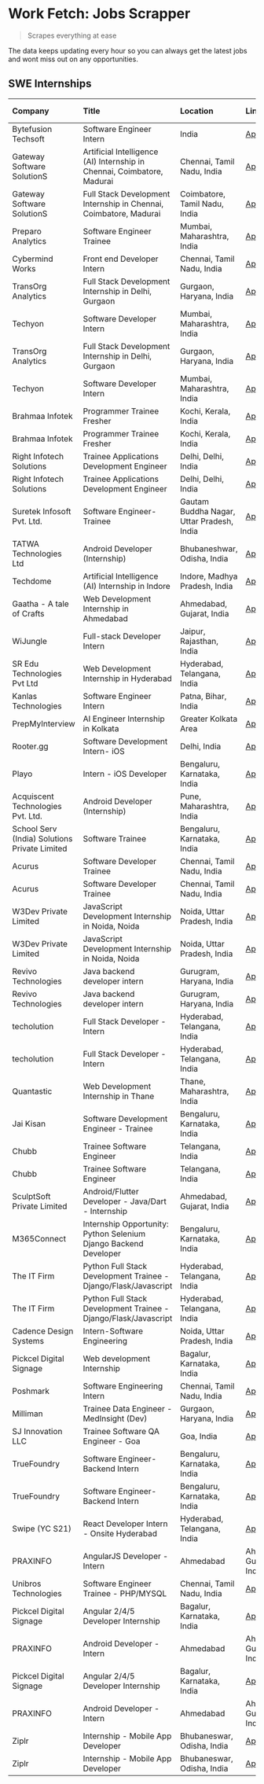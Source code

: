 # Work Fetch: Jobs Scrapper
> Scrapes everything at ease

The data keeps updating every hour so you can always get the latest jobs and wont miss out on any opportunities.

## SWE Internships
<!--START_SECTION:workfetch-->
| Company                                       | Title                                                                   | Location                                  | Link                                                                                                                                                                                                                                                                                                  | Date Posted   |
|:----------------------------------------------|:------------------------------------------------------------------------|:------------------------------------------|:------------------------------------------------------------------------------------------------------------------------------------------------------------------------------------------------------------------------------------------------------------------------------------------------------|:--------------|
| Bytefusion Techsoft                           | Software Engineer Intern                                                | India                                     | [Apply](https://in.linkedin.com/jobs/view/software-engineer-intern-at-bytefusion-techsoft-3923889681?position=24&pageNum=0&refId=XiIvSUGosMGP9b3xOH2aJg%3D%3D&trackingId=u8DFFgSZnaHMfAY64FSTow%3D%3D&trk=public_jobs_jserp-result_search-card)                                                       | 2024-05-13    |
| Gateway Software SolutionS                    | Artificial Intelligence (AI) Internship in Chennai, Coimbatore, Madurai | Chennai, Tamil Nadu, India                | [Apply](https://in.linkedin.com/jobs/view/artificial-intelligence-ai-internship-in-chennai-coimbatore-madurai-at-gateway-software-solutions-3923761380?position=6&pageNum=0&refId=XiIvSUGosMGP9b3xOH2aJg%3D%3D&trackingId=zG1ghlL%2BPL0IWPyvmCzz5g%3D%3D&trk=public_jobs_jserp-result_search-card)    | 2024-05-11    |
| Gateway Software SolutionS                    | Full Stack Development Internship in Chennai, Coimbatore, Madurai       | Coimbatore, Tamil Nadu, India             | [Apply](https://in.linkedin.com/jobs/view/full-stack-development-internship-in-chennai-coimbatore-madurai-at-gateway-software-solutions-3923761417?position=22&pageNum=0&refId=XiIvSUGosMGP9b3xOH2aJg%3D%3D&trackingId=%2B%2B%2BWK3wiE2%2Fu0GF4WwQMlw%3D%3D&trk=public_jobs_jserp-result_search-card) | 2024-05-11    |
| Preparo Analytics                             | Software Engineer Trainee                                               | Mumbai, Maharashtra, India                | [Apply](https://in.linkedin.com/jobs/view/software-engineer-trainee-at-preparo-analytics-3920023435?position=48&pageNum=0&refId=XiIvSUGosMGP9b3xOH2aJg%3D%3D&trackingId=IMq0DwavnisD%2BKhHCT1hIg%3D%3D&trk=public_jobs_jserp-result_search-card)                                                      | 2024-05-10    |
| Cybermind Works                               | Front end Developer Intern                                              | Chennai, Tamil Nadu, India                | [Apply](https://in.linkedin.com/jobs/view/front-end-developer-intern-at-cybermind-works-3920304888?position=2&pageNum=7&refId=0vqnLhXTs5OpG5u7mcRuQQ%3D%3D&trackingId=h1bokJ6CprtITI8uAHo3IA%3D%3D&trk=public_jobs_jserp-result_search-card)                                                          | 2024-05-09    |
| TransOrg Analytics                            | Full Stack Development Internship in Delhi, Gurgaon                     | Gurgaon, Haryana, India                   | [Apply](https://in.linkedin.com/jobs/view/full-stack-development-internship-in-delhi-gurgaon-at-transorg-analytics-3919196816?position=58&pageNum=0&refId=XiIvSUGosMGP9b3xOH2aJg%3D%3D&trackingId=3x4FGCUl5O%2FNlrfOWG3PCw%3D%3D&trk=public_jobs_jserp-result_search-card)                            | 2024-05-06    |
| Techyon                                       | Software Developer Intern                                               | Mumbai, Maharashtra, India                | [Apply](https://in.linkedin.com/jobs/view/software-developer-intern-at-techyon-3917863085?position=59&pageNum=0&refId=XiIvSUGosMGP9b3xOH2aJg%3D%3D&trackingId=1WfveRhAuG796TMvjesDOg%3D%3D&trk=public_jobs_jserp-result_search-card)                                                                  | 2024-05-06    |
| TransOrg Analytics                            | Full Stack Development Internship in Delhi, Gurgaon                     | Gurgaon, Haryana, India                   | [Apply](https://in.linkedin.com/jobs/view/full-stack-development-internship-in-delhi-gurgaon-at-transorg-analytics-3919196816?position=8&pageNum=5&refId=16ptMcqWjJEFtcV2x6NOHw%3D%3D&trackingId=epC%2Bt4CK3nJcq48ysgBhIw%3D%3D&trk=public_jobs_jserp-result_search-card)                             | 2024-05-06    |
| Techyon                                       | Software Developer Intern                                               | Mumbai, Maharashtra, India                | [Apply](https://in.linkedin.com/jobs/view/software-developer-intern-at-techyon-3917863085?position=9&pageNum=5&refId=16ptMcqWjJEFtcV2x6NOHw%3D%3D&trackingId=b7A5fGZ4EFxEBjKOBNpl9w%3D%3D&trk=public_jobs_jserp-result_search-card)                                                                   | 2024-05-06    |
| Brahmaa Infotek                               | Programmer Trainee  Fresher                                             | Kochi, Kerala, India                      | [Apply](https://in.linkedin.com/jobs/view/programmer-trainee-fresher-at-brahmaa-infotek-3917778330?position=26&pageNum=0&refId=XiIvSUGosMGP9b3xOH2aJg%3D%3D&trackingId=4R4AqUZ%2F%2B0zYT5vB%2BpTpvA%3D%3D&trk=public_jobs_jserp-result_search-card)                                                   | 2024-05-05    |
| Brahmaa Infotek                               | Programmer Trainee  Fresher                                             | Kochi, Kerala, India                      | [Apply](https://in.linkedin.com/jobs/view/programmer-trainee-fresher-at-brahmaa-infotek-3917778330?position=1&pageNum=2&refId=5pa8%2BrjkQHtvhsrbMPJQQQ%3D%3D&trackingId=zrQB5z0%2FTeDAaW75qGijnQ%3D%3D&trk=public_jobs_jserp-result_search-card)                                                      | 2024-05-05    |
| Right Infotech Solutions                      | Trainee Applications Development Engineer                               | Delhi, Delhi, India                       | [Apply](https://in.linkedin.com/jobs/view/trainee-applications-development-engineer-at-right-infotech-solutions-3917306324?position=31&pageNum=0&refId=XiIvSUGosMGP9b3xOH2aJg%3D%3D&trackingId=2B5VrMwZgrAAWxKIjZqknQ%3D%3D&trk=public_jobs_jserp-result_search-card)                                 | 2024-05-04    |
| Right Infotech Solutions                      | Trainee Applications Development Engineer                               | Delhi, Delhi, India                       | [Apply](https://in.linkedin.com/jobs/view/trainee-applications-development-engineer-at-right-infotech-solutions-3917306324?position=6&pageNum=2&refId=5pa8%2BrjkQHtvhsrbMPJQQQ%3D%3D&trackingId=uRRJniWVO124D%2BpWrQf9OQ%3D%3D&trk=public_jobs_jserp-result_search-card)                              | 2024-05-04    |
| Suretek Infosoft Pvt. Ltd.                    | Software Engineer-Trainee                                               | Gautam Buddha Nagar, Uttar Pradesh, India | [Apply](https://in.linkedin.com/jobs/view/software-engineer-trainee-at-suretek-infosoft-pvt-ltd-3916999948?position=4&pageNum=7&refId=0vqnLhXTs5OpG5u7mcRuQQ%3D%3D&trackingId=R1ijLqQD9%2BxvKvhXkqAYEA%3D%3D&trk=public_jobs_jserp-result_search-card)                                                | 2024-05-04    |
| TATWA Technologies Ltd                        | Android Developer (Internship)                                          | Bhubaneshwar, Odisha, India               | [Apply](https://in.linkedin.com/jobs/view/android-developer-internship-at-tatwa-technologies-ltd-3916999962?position=5&pageNum=7&refId=0vqnLhXTs5OpG5u7mcRuQQ%3D%3D&trackingId=SkT8BblIKGmwNOH4b0suBA%3D%3D&trk=public_jobs_jserp-result_search-card)                                                 | 2024-05-04    |
| Techdome                                      | Artificial Intelligence (AI) Internship in Indore                       | Indore, Madhya Pradesh, India             | [Apply](https://in.linkedin.com/jobs/view/artificial-intelligence-ai-internship-in-indore-at-techdome-3917063426?position=15&pageNum=0&refId=XiIvSUGosMGP9b3xOH2aJg%3D%3D&trackingId=9RDinqUQCzIryOHbnKQI8g%3D%3D&trk=public_jobs_jserp-result_search-card)                                           | 2024-05-03    |
| Gaatha - A tale of Crafts                     | Web Development Internship in Ahmedabad                                 | Ahmedabad, Gujarat, India                 | [Apply](https://in.linkedin.com/jobs/view/web-development-internship-in-ahmedabad-at-gaatha-a-tale-of-crafts-3916399935?position=16&pageNum=0&refId=XiIvSUGosMGP9b3xOH2aJg%3D%3D&trackingId=zjICJXCHHtSFZccSG4XxBg%3D%3D&trk=public_jobs_jserp-result_search-card)                                    | 2024-05-02    |
| WiJungle                                      | Full-stack Developer Intern                                             | Jaipur, Rajasthan, India                  | [Apply](https://in.linkedin.com/jobs/view/full-stack-developer-intern-at-wijungle-3912864543?position=2&pageNum=0&refId=XiIvSUGosMGP9b3xOH2aJg%3D%3D&trackingId=qTSHiC1ONEvLRv3LRj9rCg%3D%3D&trk=public_jobs_jserp-result_search-card)                                                                | 2024-05-01    |
| SR Edu Technologies Pvt Ltd                   | Web Development Internship in Hyderabad                                 | Hyderabad, Telangana, India               | [Apply](https://in.linkedin.com/jobs/view/web-development-internship-in-hyderabad-at-sr-edu-technologies-pvt-ltd-3915582854?position=23&pageNum=0&refId=XiIvSUGosMGP9b3xOH2aJg%3D%3D&trackingId=ifnPTNRaihcZHEmqEc%2BxiA%3D%3D&trk=public_jobs_jserp-result_search-card)                              | 2024-05-01    |
| Kanlas Technologies                           | Software Engineer Intern                                                | Patna, Bihar, India                       | [Apply](https://in.linkedin.com/jobs/view/software-engineer-intern-at-kanlas-technologies-3914870288?position=38&pageNum=0&refId=XiIvSUGosMGP9b3xOH2aJg%3D%3D&trackingId=Ev3tHMgBTsx8WanzEANMZQ%3D%3D&trk=public_jobs_jserp-result_search-card)                                                       | 2024-05-01    |
| PrepMyInterview                               | AI Engineer Internship in Kolkata                                       | Greater Kolkata Area                      | [Apply](https://in.linkedin.com/jobs/view/ai-engineer-internship-in-kolkata-at-prepmyinterview-3915584574?position=7&pageNum=7&refId=0vqnLhXTs5OpG5u7mcRuQQ%3D%3D&trackingId=%2BxxqwFp07L7eN%2BOOvbemCA%3D%3D&trk=public_jobs_jserp-result_search-card)                                               | 2024-05-01    |
| Rooter.gg                                     | Software Development Intern- iOS                                        | Delhi, India                              | [Apply](https://in.linkedin.com/jobs/view/software-development-intern-ios-at-rooter-gg-3883829507?position=11&pageNum=0&refId=XiIvSUGosMGP9b3xOH2aJg%3D%3D&trackingId=dr%2FzdRo5%2BCRrXLkXpXDItg%3D%3D&trk=public_jobs_jserp-result_search-card)                                                      | 2024-04-30    |
| Playo                                         | Intern - iOS Developer                                                  | Bengaluru, Karnataka, India               | [Apply](https://in.linkedin.com/jobs/view/intern-ios-developer-at-playo-3908354089?position=46&pageNum=0&refId=XiIvSUGosMGP9b3xOH2aJg%3D%3D&trackingId=pwwuv6HGnnolBeSwWd%2FvIA%3D%3D&trk=public_jobs_jserp-result_search-card)                                                                       | 2024-04-27    |
| Acquiscent Technologies Pvt. Ltd.             | Android Developer (Internship)                                          | Pune, Maharashtra, India                  | [Apply](https://in.linkedin.com/jobs/view/android-developer-internship-at-acquiscent-technologies-pvt-ltd-3909395375?position=45&pageNum=0&refId=XiIvSUGosMGP9b3xOH2aJg%3D%3D&trackingId=cVGJlYKssIM2qMwELRQP%2FQ%3D%3D&trk=public_jobs_jserp-result_search-card)                                     | 2024-04-26    |
| School Serv (India) Solutions Private Limited | Software Trainee                                                        | Bengaluru, Karnataka, India               | [Apply](https://in.linkedin.com/jobs/view/software-trainee-at-school-serv-india-solutions-private-limited-3909028811?position=1&pageNum=7&refId=0vqnLhXTs5OpG5u7mcRuQQ%3D%3D&trackingId=wAMueIv%2F9%2BJzXvNF9GLp5Q%3D%3D&trk=public_jobs_jserp-result_search-card)                                    | 2024-04-25    |
| Acurus                                        | Software Developer Trainee                                              | Chennai, Tamil Nadu, India                | [Apply](https://in.linkedin.com/jobs/view/software-developer-trainee-at-acurus-3907363844?position=54&pageNum=0&refId=XiIvSUGosMGP9b3xOH2aJg%3D%3D&trackingId=mN1zlsJ%2F7jLhSbT5orRqpw%3D%3D&trk=public_jobs_jserp-result_search-card)                                                                | 2024-04-23    |
| Acurus                                        | Software Developer Trainee                                              | Chennai, Tamil Nadu, India                | [Apply](https://in.linkedin.com/jobs/view/software-developer-trainee-at-acurus-3907363844?position=4&pageNum=5&refId=16ptMcqWjJEFtcV2x6NOHw%3D%3D&trackingId=uJcWeOlAMkBRo%2BweNmO5gQ%3D%3D&trk=public_jobs_jserp-result_search-card)                                                                 | 2024-04-23    |
| W3Dev Private Limited                         | JavaScript Development Internship in Noida, Noida                       | Noida, Uttar Pradesh, India               | [Apply](https://in.linkedin.com/jobs/view/javascript-development-internship-in-noida-noida-at-w3dev-private-limited-3906917389?position=30&pageNum=0&refId=XiIvSUGosMGP9b3xOH2aJg%3D%3D&trackingId=z%2BdlPenfTaQY5sBOL2Y%2B3w%3D%3D&trk=public_jobs_jserp-result_search-card)                         | 2024-04-20    |
| W3Dev Private Limited                         | JavaScript Development Internship in Noida, Noida                       | Noida, Uttar Pradesh, India               | [Apply](https://in.linkedin.com/jobs/view/javascript-development-internship-in-noida-noida-at-w3dev-private-limited-3906917389?position=5&pageNum=2&refId=5pa8%2BrjkQHtvhsrbMPJQQQ%3D%3D&trackingId=olLsLQB14rdSdXlRfCm4SQ%3D%3D&trk=public_jobs_jserp-result_search-card)                            | 2024-04-20    |
| Revivo Technologies                           | Java backend developer intern                                           | Gurugram, Haryana, India                  | [Apply](https://in.linkedin.com/jobs/view/java-backend-developer-intern-at-revivo-technologies-3906034446?position=53&pageNum=0&refId=XiIvSUGosMGP9b3xOH2aJg%3D%3D&trackingId=Citgqa7yOUcz8vcL4nRC9A%3D%3D&trk=public_jobs_jserp-result_search-card)                                                  | 2024-04-19    |
| Revivo Technologies                           | Java backend developer intern                                           | Gurugram, Haryana, India                  | [Apply](https://in.linkedin.com/jobs/view/java-backend-developer-intern-at-revivo-technologies-3906034446?position=3&pageNum=5&refId=16ptMcqWjJEFtcV2x6NOHw%3D%3D&trackingId=3ZBeGsOyMy3XzLezB7rlcA%3D%3D&trk=public_jobs_jserp-result_search-card)                                                   | 2024-04-19    |
| techolution                                   | Full Stack Developer - Intern                                           | Hyderabad, Telangana, India               | [Apply](https://in.linkedin.com/jobs/view/full-stack-developer-intern-at-techolution-3904814977?position=55&pageNum=0&refId=XiIvSUGosMGP9b3xOH2aJg%3D%3D&trackingId=sEeHvqlmJisJ8wFZ8R5L2A%3D%3D&trk=public_jobs_jserp-result_search-card)                                                            | 2024-04-18    |
| techolution                                   | Full Stack Developer - Intern                                           | Hyderabad, Telangana, India               | [Apply](https://in.linkedin.com/jobs/view/full-stack-developer-intern-at-techolution-3904814977?position=5&pageNum=5&refId=16ptMcqWjJEFtcV2x6NOHw%3D%3D&trackingId=spepIkP9zr0jpRZaB7rYLg%3D%3D&trk=public_jobs_jserp-result_search-card)                                                             | 2024-04-18    |
| Quantastic                                    | Web Development Internship in Thane                                     | Thane, Maharashtra, India                 | [Apply](https://in.linkedin.com/jobs/view/web-development-internship-in-thane-at-quantastic-3888221292?position=21&pageNum=0&refId=XiIvSUGosMGP9b3xOH2aJg%3D%3D&trackingId=wtsnJ6yI%2FpYOGbd6cn3EXA%3D%3D&trk=public_jobs_jserp-result_search-card)                                                   | 2024-04-08    |
| Jai Kisan                                     | Software Development Engineer - Trainee                                 | Bengaluru, Karnataka, India               | [Apply](https://in.linkedin.com/jobs/view/software-development-engineer-trainee-at-jai-kisan-3913911193?position=9&pageNum=0&refId=XiIvSUGosMGP9b3xOH2aJg%3D%3D&trackingId=y4o5twHc5v4n8efPaM7yTA%3D%3D&trk=public_jobs_jserp-result_search-card)                                                     | 2024-04-04    |
| Chubb                                         | Trainee Software Engineer                                               | Telangana, India                          | [Apply](https://in.linkedin.com/jobs/view/trainee-software-engineer-at-chubb-3909641440?position=27&pageNum=0&refId=XiIvSUGosMGP9b3xOH2aJg%3D%3D&trackingId=JRqtvXwNThBSRd9QeZPXwg%3D%3D&trk=public_jobs_jserp-result_search-card)                                                                    | 2024-03-30    |
| Chubb                                         | Trainee Software Engineer                                               | Telangana, India                          | [Apply](https://in.linkedin.com/jobs/view/trainee-software-engineer-at-chubb-3909641440?position=2&pageNum=2&refId=5pa8%2BrjkQHtvhsrbMPJQQQ%3D%3D&trackingId=fmWoa7j0ohqOqSSpdG5D9g%3D%3D&trk=public_jobs_jserp-result_search-card)                                                                   | 2024-03-30    |
| SculptSoft Private Limited                    | Android/Flutter Developer - Java/Dart - Internship                      | Ahmedabad, Gujarat, India                 | [Apply](https://in.linkedin.com/jobs/view/android-flutter-developer-java-dart-internship-at-sculptsoft-private-limited-3869780690?position=19&pageNum=0&refId=XiIvSUGosMGP9b3xOH2aJg%3D%3D&trackingId=xu5Gl4l8aSndm0WwyuXJxg%3D%3D&trk=public_jobs_jserp-result_search-card)                          | 2024-03-27    |
| M365Connect                                   | Internship Opportunity: Python Selenium Django Backend Developer        | Bengaluru, Karnataka, India               | [Apply](https://in.linkedin.com/jobs/view/internship-opportunity-python-selenium-django-backend-developer-at-m365connect-3868219387?position=41&pageNum=0&refId=XiIvSUGosMGP9b3xOH2aJg%3D%3D&trackingId=27%2FbFivrzMOfPtB3mPfupQ%3D%3D&trk=public_jobs_jserp-result_search-card)                      | 2024-03-24    |
| The IT Firm                                   | Python Full Stack Development Trainee - Django/Flask/Javascript         | Hyderabad, Telangana, India               | [Apply](https://in.linkedin.com/jobs/view/python-full-stack-development-trainee-django-flask-javascript-at-the-it-firm-3864185812?position=34&pageNum=0&refId=XiIvSUGosMGP9b3xOH2aJg%3D%3D&trackingId=4%2F89Qe3xAbfOn9iCmkVo%2Fg%3D%3D&trk=public_jobs_jserp-result_search-card)                      | 2024-03-22    |
| The IT Firm                                   | Python Full Stack Development Trainee - Django/Flask/Javascript         | Hyderabad, Telangana, India               | [Apply](https://in.linkedin.com/jobs/view/python-full-stack-development-trainee-django-flask-javascript-at-the-it-firm-3864185812?position=9&pageNum=2&refId=5pa8%2BrjkQHtvhsrbMPJQQQ%3D%3D&trackingId=f3JOfycGDQ0kQdU2EIRkWA%3D%3D&trk=public_jobs_jserp-result_search-card)                         | 2024-03-22    |
| Cadence Design Systems                        | Intern-Software Engineering                                             | Noida, Uttar Pradesh, India               | [Apply](https://in.linkedin.com/jobs/view/intern-software-engineering-at-cadence-design-systems-3794689056?position=40&pageNum=0&refId=XiIvSUGosMGP9b3xOH2aJg%3D%3D&trackingId=OkVhjXpvaL8FE7k%2FOO6u9w%3D%3D&trk=public_jobs_jserp-result_search-card)                                               | 2024-03-09    |
| Pickcel Digital Signage                       | Web development Internship                                              | Bagalur, Karnataka, India                 | [Apply](https://in.linkedin.com/jobs/view/web-development-internship-at-pickcel-digital-signage-3849506118?position=10&pageNum=0&refId=XiIvSUGosMGP9b3xOH2aJg%3D%3D&trackingId=ueMVy6GxwQ7JLIjY7CZNTg%3D%3D&trk=public_jobs_jserp-result_search-card)                                                 | 2024-03-08    |
| Poshmark                                      | Software Engineering Intern                                             | Chennai, Tamil Nadu, India                | [Apply](https://in.linkedin.com/jobs/view/software-engineering-intern-at-poshmark-3846946793?position=44&pageNum=0&refId=XiIvSUGosMGP9b3xOH2aJg%3D%3D&trackingId=wp20XuBIL%2BGeKchkEeHM0w%3D%3D&trk=public_jobs_jserp-result_search-card)                                                             | 2024-03-05    |
| Milliman                                      | Trainee Data Engineer - MedInsight (Dev)                                | Gurgaon, Haryana, India                   | [Apply](https://in.linkedin.com/jobs/view/trainee-data-engineer-medinsight-dev-at-milliman-3789275187?position=20&pageNum=0&refId=XiIvSUGosMGP9b3xOH2aJg%3D%3D&trackingId=TrKezPGCBlqBxFKoO8xsTA%3D%3D&trk=public_jobs_jserp-result_search-card)                                                      | 2024-02-23    |
| SJ Innovation LLC                             | Trainee Software QA Engineer - Goa                                      | Goa, India                                | [Apply](https://in.linkedin.com/jobs/view/trainee-software-qa-engineer-goa-at-sj-innovation-llc-3804578231?position=42&pageNum=0&refId=XiIvSUGosMGP9b3xOH2aJg%3D%3D&trackingId=eJo5AexVyLoz6baMpzk2bA%3D%3D&trk=public_jobs_jserp-result_search-card)                                                 | 2024-01-18    |
| TrueFoundry                                   | Software Engineer-Backend Intern                                        | Bengaluru, Karnataka, India               | [Apply](https://in.linkedin.com/jobs/view/software-engineer-backend-intern-at-truefoundry-3779508170?position=56&pageNum=0&refId=XiIvSUGosMGP9b3xOH2aJg%3D%3D&trackingId=PgM2ukcto16IwDr9USHskw%3D%3D&trk=public_jobs_jserp-result_search-card)                                                       | 2023-11-10    |
| TrueFoundry                                   | Software Engineer-Backend Intern                                        | Bengaluru, Karnataka, India               | [Apply](https://in.linkedin.com/jobs/view/software-engineer-backend-intern-at-truefoundry-3779508170?position=6&pageNum=5&refId=16ptMcqWjJEFtcV2x6NOHw%3D%3D&trackingId=7uVMcphcXd7zSv%2FwccxBFg%3D%3D&trk=public_jobs_jserp-result_search-card)                                                      | 2023-11-10    |
| Swipe (YC S21)                                | React Developer Intern - Onsite Hyderabad                               | Hyderabad, Telangana, India               | [Apply](https://in.linkedin.com/jobs/view/react-developer-intern-onsite-hyderabad-at-swipe-yc-s21-3737600089?position=10&pageNum=7&refId=0vqnLhXTs5OpG5u7mcRuQQ%3D%3D&trackingId=KLI8X9SEmwHv6lU%2BrDERsQ%3D%3D&trk=public_jobs_jserp-result_search-card)                                             | 2023-10-13    |
| PRAXINFO                                      | AngularJS Developer - Intern | Ahmedabad                                | Ahmedabad, Gujarat, India                 | [Apply](https://in.linkedin.com/jobs/view/angularjs-developer-intern-ahmedabad-at-praxinfo-3656594961?position=12&pageNum=0&refId=XiIvSUGosMGP9b3xOH2aJg%3D%3D&trackingId=JMoGpV9v1K9sw1ttJRkPJw%3D%3D&trk=public_jobs_jserp-result_search-card)                                                      | 2023-06-12    |
| Unibros Technologies                          | Software Engineer Trainee - PHP/MYSQL                                   | Chennai, Tamil Nadu, India                | [Apply](https://in.linkedin.com/jobs/view/software-engineer-trainee-php-mysql-at-unibros-technologies-3656599241?position=8&pageNum=7&refId=0vqnLhXTs5OpG5u7mcRuQQ%3D%3D&trackingId=1KLqonSqKit0mLvau6cbSA%3D%3D&trk=public_jobs_jserp-result_search-card)                                            | 2023-06-12    |
| Pickcel Digital Signage                       | Angular 2/4/5 Developer Internship                                      | Bagalur, Karnataka, India                 | [Apply](https://in.linkedin.com/jobs/view/angular-2-4-5-developer-internship-at-pickcel-digital-signage-3627620591?position=35&pageNum=0&refId=XiIvSUGosMGP9b3xOH2aJg%3D%3D&trackingId=yixDL%2FJYKSPItRdh27rKvA%3D%3D&trk=public_jobs_jserp-result_search-card)                                       | 2023-06-06    |
| PRAXINFO                                      | Android Developer - Intern | Ahmedabad                                  | Ahmedabad, Gujarat, India                 | [Apply](https://in.linkedin.com/jobs/view/android-developer-intern-ahmedabad-at-praxinfo-3627624504?position=52&pageNum=0&refId=XiIvSUGosMGP9b3xOH2aJg%3D%3D&trackingId=eXAVZaNYpAT4coiru%2Fd7%2BQ%3D%3D&trk=public_jobs_jserp-result_search-card)                                                    | 2023-06-06    |
| Pickcel Digital Signage                       | Angular 2/4/5 Developer Internship                                      | Bagalur, Karnataka, India                 | [Apply](https://in.linkedin.com/jobs/view/angular-2-4-5-developer-internship-at-pickcel-digital-signage-3627620591?position=10&pageNum=2&refId=5pa8%2BrjkQHtvhsrbMPJQQQ%3D%3D&trackingId=g17lWff5jLacjdre5GSfdg%3D%3D&trk=public_jobs_jserp-result_search-card)                                       | 2023-06-06    |
| PRAXINFO                                      | Android Developer - Intern | Ahmedabad                                  | Ahmedabad, Gujarat, India                 | [Apply](https://in.linkedin.com/jobs/view/android-developer-intern-ahmedabad-at-praxinfo-3627624504?position=2&pageNum=5&refId=16ptMcqWjJEFtcV2x6NOHw%3D%3D&trackingId=dUnl9NM2DPJl%2FYEPDel7pw%3D%3D&trk=public_jobs_jserp-result_search-card)                                                       | 2023-06-06    |
| Ziplr                                         | Internship - Mobile App Developer                                       | Bhubaneswar, Odisha, India                | [Apply](https://in.linkedin.com/jobs/view/internship-mobile-app-developer-at-ziplr-3618474948?position=29&pageNum=0&refId=XiIvSUGosMGP9b3xOH2aJg%3D%3D&trackingId=JrhC67UVtH%2BAN2dhO%2Bfv4g%3D%3D&trk=public_jobs_jserp-result_search-card)                                                          | 2023-05-03    |
| Ziplr                                         | Internship - Mobile App Developer                                       | Bhubaneswar, Odisha, India                | [Apply](https://in.linkedin.com/jobs/view/internship-mobile-app-developer-at-ziplr-3618474948?position=4&pageNum=2&refId=5pa8%2BrjkQHtvhsrbMPJQQQ%3D%3D&trackingId=jVKBX0k2AwzxWzo0Xa0tkw%3D%3D&trk=public_jobs_jserp-result_search-card)                                                             | 2023-05-03    |
<!--END_SECTION:workfetch-->
